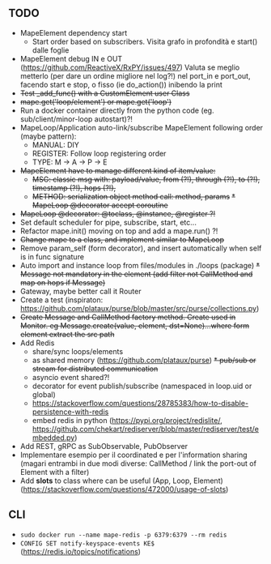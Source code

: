 ## TODO
* MapeElement dependency start
  * Start order based on subscribers.
    Visita grafo in profondità e start() dalle foglie
* MapeElement debug IN e OUT (https://github.com/ReactiveX/RxPY/issues/497)
  Valuta se meglio metterlo (per dare un ordine migliore nel log?!) nel port_in e port_out, facendo start e stop, o fisso (ie do_action()) inibendo la print
* ~~Test _add_func() with a CustomElement user Class~~
* ~~mape.get('loop/element') or mape.get('loop')~~
* Run a docker container directly from the python code (eg. sub/client/minor-loop autostart)?!
* MapeLoop/Application auto-link/subscribe MapeElement following order (maybe pattern):
  * MANUAL: DIY
  * REGISTER: Follow loop registering order
  * TYPE: M -> A -> P -> E
* ~~MapeElement have to manage different kind of item/value:~~
  * ~~MSG: classic msg with: payload/value, from (?!), through (?!), to (?!), timestamp (?!), hops (?!),~~ 
  * ~~METHOD: serialization object method call: method, params~~
~~* MapeLoop @decorator accept coroutine~~
* ~~MapeLoop @decorator: @toclass, @instance, @register ?!~~
* Set default scheduler for pipe, subscribe, start, etc...
* Refactor mape.init() moving on top and add a mape.run() ?!
* ~~Change mape to a class, and implement similar to MapeLoop~~
* Remove param_self (form decorator), and insert automatically when self is in func signature
* Auto import and instance loop from files/modules in ./loops (package)
~~* Message not mandatory in the element (add filter not CallMethod and map on hops if Message)~~
* Gateway, maybe better call it Router
* Create a test (inspiraton: https://github.com/plataux/purse/blob/master/src/purse/collections.py)
* ~~Create Message and CallMethod factory method. Create used in Monitor. eg Message.create(value, element, dst=None)...where form element extract the src path~~
* Add Redis
  * share/sync loops/elements 
  * as shared memory (https://github.com/plataux/purse)
  ~~* pub/sub or stream for distributed communication~~
  * asyncio event shared?!
  * decorator for event publish/subscribe (namespaced in loop.uid or global)
  * https://stackoverflow.com/questions/28785383/how-to-disable-persistence-with-redis
  * embed redis in python (https://pypi.org/project/redislite/, https://github.com/chekart/rediserver/blob/master/rediserver/test/embedded.py)
* Add REST, gRPC as SubObservable, PubObserver
* Implementare esempio per il coordinated e per l'information sharing (magari entrambi in due modi diverse: CallMethod / link the port-out of Element with a filter)
* Add __slots__ to class where can be useful (App, Loop, Element) (https://stackoverflow.com/questions/472000/usage-of-slots)

## CLI
* `sudo docker run --name mape-redis -p 6379:6379 --rm redis`
* `CONFIG SET notify-keyspace-events KE$` (https://redis.io/topics/notifications)